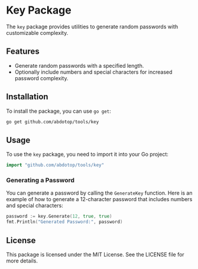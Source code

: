 # Key Package

The `key` package provides utilities to generate random passwords with customizable complexity.

## Features

- Generate random passwords with a specified length.
- Optionally include numbers and special characters for increased password complexity.


## Installation

To install the package, you can use `go get`:
```bash
go get github.com/abdotop/tools/key
```

## Usage

To use the `key` package, you need to import it into your Go project:
```go
import "github.com/abdotop/tools/key"
```

### Generating a Password

You can generate a password by calling the `GenerateKey` function. Here is an example of how to generate a 12-character password that includes numbers and special characters:

```go
password := key.Generate(12, true, true)
fmt.Println("Generated Password:", password)
```

## License

This package is licensed under the MIT License. See the LICENSE file for more details.
